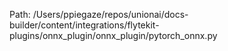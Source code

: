 Path: /Users/ppiegaze/repos/unionai/docs-builder/content/integrations/flytekit-plugins/onnx_plugin/onnx_plugin/pytorch_onnx.py